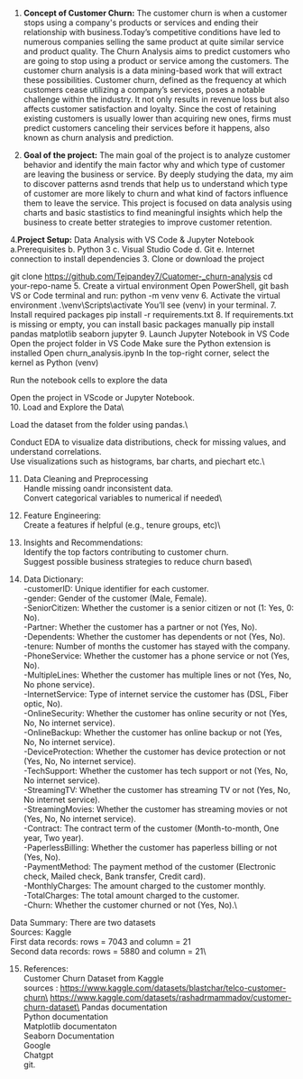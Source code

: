 1. __Concept of Customer Churn:__
The customer churn is when a customer stops using a company's products or services and ending their relationship with business.Today’s competitive conditions have led to numerous companies selling the same product at quite similar service and product quality. The Churn Analysis aims to predict customers who are going to stop using a product or service among the customers. The customer churn analysis is a data mining-based work that will extract these possibilities. Customer churn, defined as the frequency at which customers cease utilizing a company’s services, poses a notable challenge within the  industry. It not only results in revenue loss but also affects customer satisfaction and loyalty. Since the cost of retaining existing customers is usually lower than acquiring new ones, firms must predict customers canceling their services before it happens, also known as churn analysis and prediction.


 2. __Goal of the project:__
 The main goal of the project is to analyze customer behavior and identify the main factor why and which type of customer are leaving the business or service. By deeply studying the data, my aim to discover patterns asnd trends that help us to understand which type of customer are more likely to churn and what kind of factors influence them to leave the service. This project is focused on data analysis using charts and basic stastistics to find meaningful insights which help the business to create better strategies to improve customer retention.


 4.__Project Setup:__ 
 Data Analysis with VS Code & Jupyter Notebook
  a.Prerequisites
 b. Python 3
 c. Visual Studio Code
 d. Git 
 e. Internet connection to install dependencies
3. Clone or download the project

git clone https://github.com/Tejpandey7/Cuatomer-_churn-analysis
cd your-repo-name
5. Create a virtual environment
 Open PowerShell, git bash VS or  Code terminal and run:
 python -m venv venv
6. Activate the virtual environment
 .\venv\Scripts\activate
You’ll see (venv) in your terminal.
7. Install required packages
pip install -r requirements.txt
8. If requirements.txt is missing or empty, you can install basic packages manually
pip install pandas matplotlib seaborn jupyter
9.  Launch Jupyter Notebook in VS Code
 Open the project folder in VS Code
 Make sure the Python extension is installed
 Open churn_analysis.ipynb
 In the top-right corner, select the kernel as Python (venv)

Run the notebook cells to explore the data

Open the project in VScode  or Jupyter Notebook.\
10.  Load and Explore the Data\


Load the dataset from the  folder using pandas.\

Conduct  EDA to visualize data  distributions, check for missing values, and understand correlations.\
Use visualizations such as histograms, bar charts, and piechart etc.\


11. Data Cleaning and Preprocessing\
Handle missing oandr inconsistent data.\
Convert categorical variables to numerical if needed\


12.  Feature Engineering:\
Create a features if helpful (e.g., tenure groups, etc)\


13.  Insights and Recommendations:\
Identify the top factors contributing to customer churn.\
Suggest possible business strategies to reduce churn based\


14. Data Dictionary:\
-customerID: Unique identifier for each customer.\
-gender: Gender of the customer (Male, Female).\
-SeniorCitizen: Whether the customer is a senior citizen or not (1: Yes, 0: No).\
-Partner: Whether the customer has a partner or not (Yes, No).\
-Dependents: Whether the customer has dependents or not (Yes, No).\
-tenure: Number of months the customer has stayed with the company.\
-PhoneService: Whether the customer has a phone service or not (Yes, No).\
-MultipleLines: Whether the customer has multiple lines or not (Yes, No, No phone service).\
-InternetService: Type of internet service the customer has (DSL, Fiber optic, No).\
-OnlineSecurity: Whether the customer has online security or not (Yes, No, No internet service).\
-OnlineBackup: Whether the customer has online backup or not (Yes, No, No internet service).\
-DeviceProtection: Whether the customer has device protection or not (Yes, No, No internet service).\
-TechSupport: Whether the customer has tech support or not (Yes, No, No internet service).\
-StreamingTV: Whether the customer has streaming TV or not (Yes, No, No internet service).\
-StreamingMovies: Whether the customer has streaming movies or not (Yes, No, No internet service).\
-Contract: The contract term of the customer (Month-to-month, One year, Two year).\
-PaperlessBilling: Whether the customer has paperless billing or not (Yes, No).\
-PaymentMethod: The payment method of the customer (Electronic check, Mailed check, Bank transfer, Credit card).\
-MonthlyCharges: The amount charged to the customer monthly.\
-TotalCharges: The total amount charged to the customer.\
-Churn: Whether the customer churned or not (Yes, No).\

Data Summary: There are two datasets\
Sources: Kaggle\
First data records: rows = 7043 and column = 21\
Second data records: rows = 5880 and column = 21\


15.  References:\
Customer Churn Dataset from  Kaggle\
sources : https://www.kaggle.com/datasets/blastchar/telco-customer-churn\
https://www.kaggle.com/datasets/rashadrmammadov/customer-churn-dataset\
Pandas documentation\
Python documentation\
Matplotlib documentaton\
Seaborn Documentation\
Google\
Chatgpt\
git.
